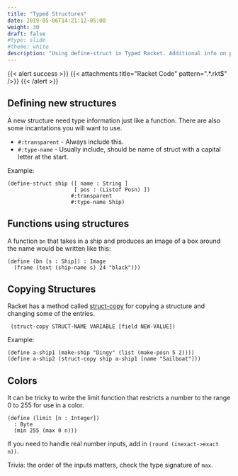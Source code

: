 ```yaml
---
title: "Typed Structures"
date: 2019-05-06T14:21:12-05:00
weight: 30
draft: false
#type: slide
#theme: white
description: "Using define-struct in Typed Racket. Additional info on posn-util, struct-copy, and limit for use with make-color."
---
```


{{< alert success >}}
{{< attachments title="Racket Code" pattern=".*\.rkt$" />}}
{{< /alert >}}

## Defining new structures

A new structure need type information just like a function. There are
also some incantations you will want to use.

* `#:transparent` - Always include this.
* `#:type-name` - Usually include, should be name of struct with a
  capital letter at the start.

Example:

    (define-struct ship ([ name : String ]
                         [ pos : (Listof Posn) ])
                        #:transparent
                        #:type-name Ship)

## Functions using structures

A function `bn` that takes in a ship and produces an image of a box around
the name would be written like this:

    (define (bn [s : Ship]) : Image
      (frame (text (ship-name s) 24 "black")))


## Copying Structures

Racket has a method called
[struct-copy](https://docs.racket-lang.org/reference/struct-copy.html?q=struct-copy#%28form._%28%28lib._racket%2Fprivate%2Fbase..rkt%29._struct-copy%29%29)
for copying a structure and changing some of the entries. 

     (struct-copy STRUCT-NAME VARIABLE [field NEW-VALUE])

Example:

    (define a-ship1 (make-ship "Dingy" (list (make-posn 5 2))))
    (define a-ship2 (struct-copy ship a-ship1 [name "Sailboat"]))

## Colors

It can be tricky to write the limit function that restricts a number
to the range 0 to 255 for use in a color.

    (define (limit [n : Integer])
      : Byte
      (min 255 (max 0 n)))

If you need to handle real number inputs, add in `(round (inexact->exact n))`.

Trivia: the order of the inputs matters, check the type signature of
`max`.

